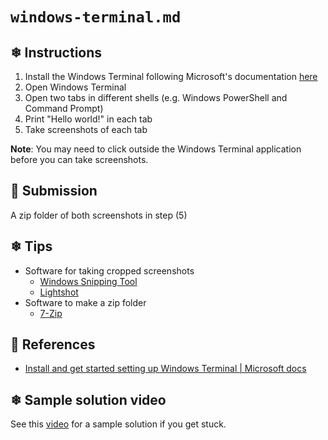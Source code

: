 # `windows-terminal.md`

## ❄ Instructions

1) Install the Windows Terminal following Microsoft's documentation [here](https://docs.microsoft.com/en-us/windows/terminal/install)
2) Open Windows Terminal
3) Open two tabs in different shells (e.g. Windows PowerShell and Command Prompt)
4) Print "Hello world!" in each tab
5) Take screenshots of each tab

**Note**: You may need to click outside the Windows Terminal application before you can take screenshots.

## 🌸 Submission

A zip folder of both screenshots in step (5)

## ❄ Tips

- Software for taking cropped screenshots
  - [Windows Snipping Tool](https://support.microsoft.com/en-us/windows/use-snipping-tool-to-capture-screenshots-00246869-1843-655f-f220-97299b865f6b)
  - [Lightshot](https://app.prntscr.com/en/index.html)
- Software to make a zip folder
  - [7-Zip](https://www.7-zip.org/)

## 🌸 References

- [Install and get started setting up Windows Terminal | Microsoft docs](https://docs.microsoft.com/en-us/windows/terminal/install)

## ❄ Sample solution video

See this [video](https://www.youtube.com/watch?v=VcAYdC8Cxnw) for a sample solution if you get stuck.
